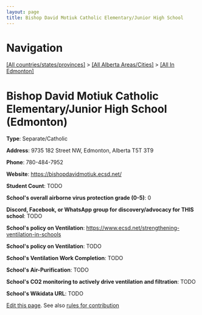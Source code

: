 ```yaml
---
layout: page
title: Bishop David Motiuk Catholic Elementary/Junior High School
---
```

# Navigation

[[All countries/states/provinces]](../../..) > [[All Alberta Areas/Cities]](../..) > [[All In Edmonton]](..)

# Bishop David Motiuk Catholic Elementary/Junior High School (Edmonton)

**Type**: Separate/Catholic

**Address**: 9735 182 Street NW, Edmonton, Alberta T5T 3T9

**Phone**: 780-484-7952

**Website**: <https://bishopdavidmotiuk.ecsd.net/>

**Student Count**: TODO

**School's overall airborne virus protection grade (0-5)**: 0

**Discord, Facebook, or WhatsApp group for discovery/advocacy for THIS school**: TODO

**School's policy on Ventilation**: <https://www.ecsd.net/strengthening-ventilation-in-schools>

**School's policy on Ventilation**: TODO

**School's Ventilation Work Completion**: TODO

**School's Air-Purification**: TODO

**School's CO2 monitoring to actively drive ventilation and filtration**: TODO

**School's Wikidata URL**: TODO


[Edit this page](https://github.com/ventilate-schools/AB/edit/main/./Edmonton/Bishop_David_Motiuk_Catholic_Elementary_Junior_High_School.md). See also [rules for contribution](../../../contribution-rules/)